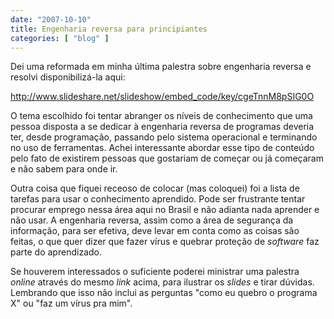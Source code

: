 ```yaml
---
date: "2007-10-10"
title: Engenharia reversa para principiantes
categories: [ "blog" ]
---
```

Dei uma reformada em minha última palestra sobre engenharia reversa e resolvi disponibilizá-la aqui:

http://www.slideshare.net/slideshow/embed_code/key/cgeTnnM8pSIG0O

O tema escolhido foi tentar abranger os níveis de conhecimento que uma pessoa disposta a se dedicar à engenharia reversa de programas deveria ter, desde programação, passando pelo sistema operacional e terminando no uso de ferramentas. Achei interessante abordar esse tipo de conteúdo pelo fato de existirem pessoas que gostariam de começar ou já começaram e não sabem para onde ir.

Outra coisa que fiquei receoso de colocar (mas coloquei) foi a lista de tarefas para usar o conhecimento aprendido. Pode ser frustrante tentar procurar emprego nessa área aqui no Brasil e não adianta nada aprender e não usar. A engenharia reversa, assim como a área de segurança da informação, para ser efetiva, deve levar em conta como as coisas são feitas, o que quer dizer que fazer vírus e quebrar proteção de _software_ faz parte do aprendizado.

Se houverem interessados o suficiente poderei ministrar uma palestra _online_ através do mesmo _link_ acima, para ilustrar os _slides_ e tirar dúvidas. Lembrando que isso não inclui as perguntas "como eu quebro o programa X" ou "faz um vírus pra mim".


